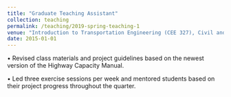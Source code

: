 ```yaml
---
title: "Graduate Teaching Assistant"
collection: teaching
permalink: /teaching/2019-spring-teaching-1
venue: "Introduction to Transportation Engineering (CEE 327), Civil and Environmental Engineering"
date: 2015-01-01
---
```


• Revised class materials and project guidelines based on the newest version of the Highway Capacity
Manual.

• Led three exercise sessions per week and mentored students based on their project progress throughout
the quarter.
